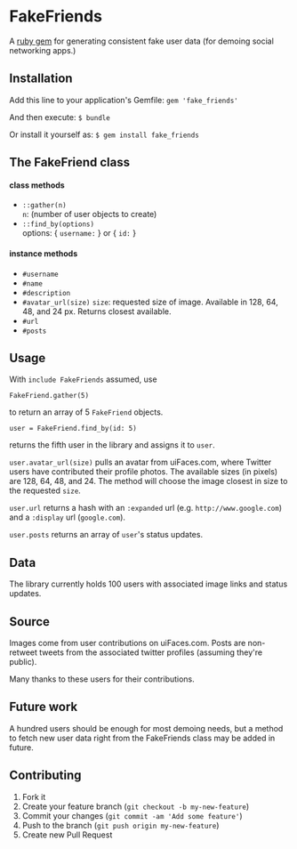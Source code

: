 # FakeFriends

A [ruby gem](https://rubygems.org/gems/fake_friends) for generating consistent fake user data (for demoing social networking apps.)

## Installation

Add this line to your application's Gemfile: `gem 'fake_friends'`

And then execute: `$ bundle`

Or install it yourself as: `$ gem install fake_friends`


## The FakeFriend class

#### class methods
* `::gather(n)`      
  `n`: <int> (number of user objects to create)
* `::find_by(options)`      
  options: { `username:` <string> } or { `id:` <int> }

#### instance methods
* `#username`
* `#name`
* `#description`
* `#avatar_url(size)`
  `size`: requested size of image. Available in 128, 64, 48, and 24 px. Returns closest available.
* `#url`
* `#posts`

## Usage

With `include FakeFriends` assumed, use

    FakeFriend.gather(5)

to return an array of 5 `FakeFriend` objects.

    user = FakeFriend.find_by(id: 5)

returns the fifth user in the library and assigns it to `user`.

`user.avatar_url(size)` pulls an avatar from uiFaces.com, where Twitter users have contributed their profile photos.
The available sizes (in pixels) are 128, 64, 48, and 24. The method will choose the image closest in size
to the requested `size`.

`user.url` returns a hash with an `:expanded` url (e.g. `http://www.google.com`) and a `:display` url (`google.com`).

`user.posts` returns an array of `user`'s status updates.


## Data

The library currently holds 100 users with associated image links and status updates.

## Source
Images come from user contributions on uiFaces.com.
Posts are non-retweet tweets from the associated twitter profiles (assuming they're public).

Many thanks to these users for their contributions.


## Future work

A hundred users should be enough for most demoing needs, but a method to fetch new user
data right from the FakeFriends class may be added in future.

## Contributing

1. Fork it
2. Create your feature branch (`git checkout -b my-new-feature`)
3. Commit your changes (`git commit -am 'Add some feature'`)
4. Push to the branch (`git push origin my-new-feature`)
5. Create new Pull Request
